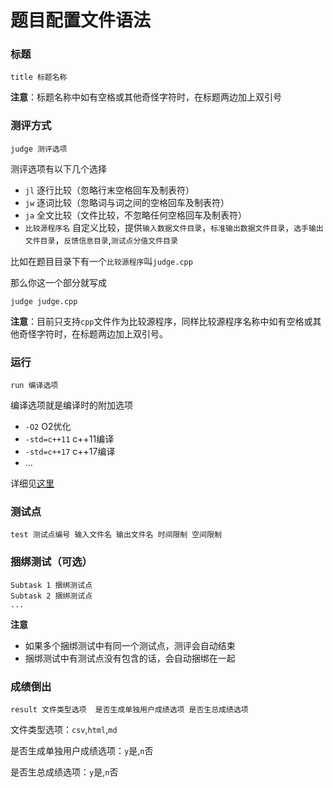 # 题目配置文件语法

### 标题

```
title 标题名称
```
**注意**：标题名称中如有空格或其他奇怪字符时，在标题两边加上双引号

### 测评方式

```
judge 测评选项
```

测评选项有以下几个选择

* `jl` 逐行比较（忽略行末空格回车及制表符）
* `jw` 逐词比较（忽略词与词之间的空格回车及制表符）
* `ja` 全文比较（文件比较，不忽略任何空格回车及制表符）
* `比较源程序名` 自定义比较，提供`输入数据文件目录`，`标准输出数据文件目录`，`选手输出文件目录`，`反馈信息目录`,`测试点分值文件目录`

比如在题目目录下有一个`比较源程序`叫`judge.cpp`

那么你这一个部分就写成

```
judge judge.cpp
```

**注意**：目前只支持`cpp`文件作为比较源程序，同样比较源程序名称中如有空格或其他奇怪字符时，在标题两边加上双引号。

### 运行

```
run 编译选项
```

编译选项就是编译时的附加选项

* `-O2` O2优化
* `-std=c++11` c++11编译
* `-std=c++17` c++17编译
* ...

详细见[这里](https://www.cnblogs.com/weiyinfu/p/11048768.html)

### 测试点

```
test 测试点编号 输入文件名 输出文件名 时间限制 空间限制
```

### 捆绑测试（可选）

```
Subtask 1 捆绑测试点
Subtask 2 捆绑测试点
...
```

**注意**
* 如果多个捆绑测试中有同一个测试点，测评会自动结束
* 捆绑测试中有测试点没有包含的话，会自动捆绑在一起

### 成绩倒出

```
result 文件类型选项  是否生成单独用户成绩选项 是否生总成绩选项
```

文件类型选项：`csv`,`html`,`md`

是否生成单独用户成绩选项：`y`是,`n`否

是否生总成绩选项：`y`是,`n`否